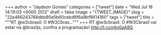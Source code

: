 
+++
author = "Jaydson Gomes"
categories = ["tweet"]
date = "Wed Jul 18 14:19:03 +0000 2012"
draft = false
image = "{TWEET_IMAGE}"
slug = "22a466243766dbb80e5b60cebd8f6a9bf9614160"
tags = ["tweet"]
title = """RT @w3cbrasil: O #W3Cbras..."""
+++
RT @w3cbrasil: O #W3Cbrasil vai estar na @braziljs, confira a programação! http://t.co/rAn0aA9Q
